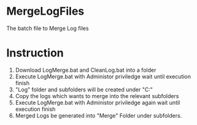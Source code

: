 # MergeLogFiles
The batch file to Merge Log files

# Instruction
1. Download LogMerge.bat and CleanLog.bat into a folder
2. Execute LogMerge.bat with Administor priviledge wait until execution finish
3. "Log" folder and subfolders will be created under "C:\"
4. Copy the logs which wants to merge into the relevant subfolders
5. Execute LogMerge.bat with Administor priviledge again wait until execution finish
6. Merged Logs be generated into "Merge" Folder under subfolders.
